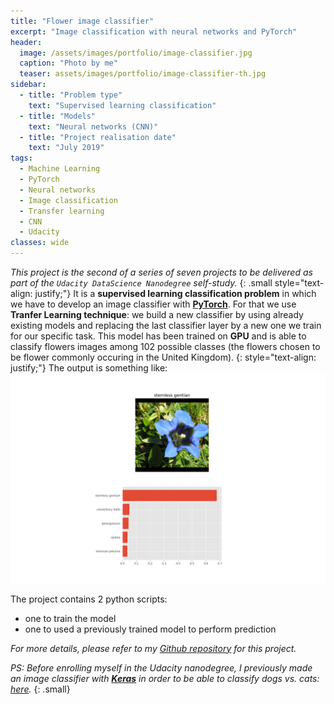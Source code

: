```yaml
---
title: "Flower image classifier"
excerpt: "Image classification with neural networks and PyTorch"
header:
  image: /assets/images/portfolio/image-classifier.jpg
  caption: "Photo by me"
  teaser: assets/images/portfolio/image-classifier-th.jpg
sidebar:
  - title: "Problem type"
    text: "Supervised learning classification"
  - title: "Models"
    text: "Neural networks (CNN)"
  - title: "Project realisation date"
    text: "July 2019"
tags: 
  - Machine Learning
  - PyTorch
  - Neural networks
  - Image classification
  - Transfer learning
  - CNN
  - Udacity
classes: wide
---
```


_This project is the second of a series of seven projects to be delivered as part of the `Udacity DataScience Nanodegree` self-study._
{: .small style="text-align: justify;"}
It is a **supervised learning classification problem** in which we have to develop an image classifier with **[PyTorch](https://pytorch.org/)**. For that we use **Tranfer Learning technique**: we build a new classifier by using already existing models and replacing the last classifier layer by a new one we train for our specific task.
This model has been trained on **GPU** and is able to classify flowers images among 102 possible classes (the flowers chosen to be flower commonly occuring in the United Kingdom).
{: style="text-align: justify;"}
The output is something like:
<img src="/assets/images/portfolio/uda-imageclassifier-prediction.png" />


The project contains 2 python scripts:
* one to train the model
* one to used a previously trained model to perform prediction


_For more details, please refer to my [Github repository](https://github.com/nidragedd/udadsnd-p2-image_classifier) for this project._

_PS: Before enrolling myself in the Udacity nanodegree, I previously made an image classifier with **[Keras](https://keras.io/)** in order to be able to classify dogs vs. cats: [here](https://github.com/nidragedd/image_classification)._
{: .small}